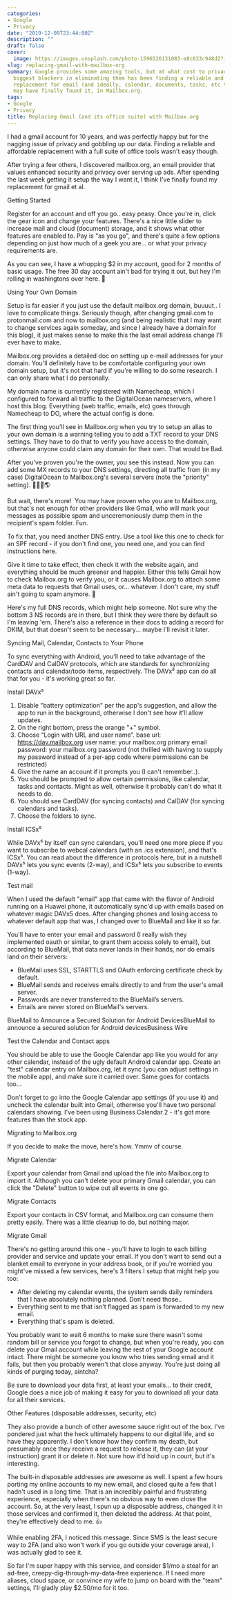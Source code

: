 ```yaml
---
categories:
- Google
- Privacy
date: "2019-12-09T23:44:00Z"
description: ""
draft: false
cover:
  image: https://images.unsplash.com/photo-1596526131083-e8c633c948d2?ixlib=rb-1.2.1&q=80&fm=jpg&crop=entropy&cs=tinysrgb&w=2000&fit=max&ixid=eyJhcHBfaWQiOjExNzczfQ
slug: replacing-gmail-with-mailbox-org
summary: Google provides some amazing tools, but at what cost to privacy? One of the
  biggest blockers in eliminating them has been finding a reliable and affordable
  replacement for email (and ideally, calendar, documents, tasks, etc too). Well I
  may have finally found it, in Mailbox.org.
tags:
- Google
- Privacy
title: Replacing Gmail (and its office suite) with Mailbox.org
---
```



I had a gmail account for 10 years, and was perfectly happy but for the nagging issue of privacy and gobbling up our data. Finding a reliable and affordable replacement with a full suite of office tools wasn't easy though.

After trying a few others, I discovered mailbox.org, an email provider that values enhanced security and privacy over serving up ads. After spending the last week getting it setup the way I want it, I think I've finally found my replacement for gmail et al.


Getting Started

Register for an account and off you go.. easy peasy. Once you're in, click the gear icon and change your features. There's a nice little slider to increase mail and cloud (document) storage, and it shows what other features are enabled to. Pay is "as you go", and there's quite a few options depending on just how much of a geek you are... or what your privacy requirements are.

As you can see, I have a whopping $2 in my account, good for 2 months of basic usage. The free 30 day account ain't bad for trying it out, but hey I'm rolling in washingtons over here. 💸


Using Your Own Domain

Setup is far easier if you just use the default mailbox.org domain, buuuut.. I love to complicate things. Seriously though, after changing gmail.com to protonmail.com and now to mailbox.org (and being realistic that I may want to change services again someday, and since I already have a domain for this blog), it just makes sense to make this the last email address change I'll ever have to make.

Mailbox.org provides a detailed doc on setting up e-mail addresses for your domain. You'll definitely have to be comfortable configuring your own domain setup, but it's not that hard if you're willing to do some research. I can only share what I do personally.

My domain name is currently registered with Namecheap, which I configured to forward all traffic to the DigitalOcean nameservers, where I host this blog. Everything (web traffic, emails, etc) goes through Namecheap to DO, where the actual config is done.

The first thing you'll see in Mailbox.org when you try to setup an alias to your own domain is a warning telling you to add a TXT record to your DNS settings. They have to do that to verify you have access to the domain, otherwise anyone could claim any domain for their own. That would be Bad.

After you've proven you're the owner, you see this instead. Now you can add some MX records to your DNS settings, directing all traffic from (in my case) DigitalOcean to Mailbox.org's several servers (note the "priority" setting). 🐢🐢🐢🌎

But wait, there's more!  You may have proven who you are to Mailbox.org, but that's not enough for other providers like Gmail, who will mark your messages as possible spam and unceremoniously dump them in the recipient's spam folder. Fun.

To fix that, you need another DNS entry. Use a tool like this one to check for an SPF record - if you don't find one, you need one, and you can find instructions here.

Give it time to take effect, then check it with the website again, and everything should be much greener and happier. Either this tells Gmail how to check Mailbox.org to verify you, or it causes Mailbox.org to attach some meta data to requests that Gmail uses, or... whatever. I don't care, my stuff ain't going to spam anymore. 💚

Here's my full DNS records, which might help someone. Not sure why the bottom 3 NS records are in there, but I think they were there by default so I'm leaving 'em. There's also a reference in their docs to adding a record for DKIM, but that doesn't seem to be necessary... maybe I'll revisit it later.


Syncing Mail, Calendar, Contacts to Your Phone

To sync everything with Android, you'll need to take advantage of the CardDAV and CalDAV protocols, which are standards for synchronizing contacts and calendar/todo items, respectively. The DAVx⁵ app can do all that for you - it's working great so far.


Install DAVx⁵

 1. Disable "battery optimization" per the app's suggestion, and allow the app to run in the background, otherwise I don't see how it'll allow updates.
 2. On the right bottom, press the orange "+" symbol.
 3. Choose “Login with URL and user name”.
    base url: https://dav.mailbox.org
    user name: your mailbox.org primary email
    password: your mailbox.org password (not thrilled with having to supply my password instead of a per-app code where permissions can be restricted)
 4. Give the name an account if it prompts you (I can't remember..).
 5. You should be prompted to allow certain permissions, like calendar, tasks and contacts. Might as well, otherwise it probably can't do what it needs to do.
 6. You should see CardDAV (for syncing contacts) and CalDAV (for syncing calendars and tasks).
 7. Choose the folders to sync.


Install ICSx⁵

While DAVx⁵ by itself can sync calendars, you'll need one more piece if you want to subscribe to webcal calendars (with an .ics extension), and that's ICSx⁵. You can read about the difference in protocols here, but in a nutshell DAVx⁵ lets you sync events (2-way), and ICSx⁵ lets you subscribe to events (1-way).


Test mail

When I used the default "email" app that came with the flavor of Android running on a Huawei phone, it automatically sync'd up with emails based on whatever magic DAVx5 does. After changing phones and losing access to whatever default app that was, I changed over to BlueMail and like it so far.

You'll have to enter your email and password (I really wish they implemented oauth or similar, to grant them access solely to email), but according to BlueMail, that data never lands in their hands, nor do emails land on their servers:

 * BlueMail uses SSL, STARTTLS and OAuth enforcing certificate check by default.
 * BlueMail sends and receives emails directly to and from the user's email server.
 * Passwords are never transferred to the BlueMail’s servers.
 * Emails are never stored on BlueMail's servers.

BlueMail to Announce a Secured Solution for Android DevicesBlueMail to announce a secured solution for Android devicesBusiness Wire


Test the Calendar and Contact apps

You should be able to use the Google Calendar app like you would for any other calendar, instead of the ugly default Android calendar app. Create an "test" calendar entry on Mailbox.org, let it sync (you can adjust settings in the mobile app), and make sure it carried over. Same goes for contacts too...

Don't forget to go into the Google Calendar app settings (if you use it) and uncheck the calendar built into Gmail, otherwise you'll have two personal calendars showing. I've been using Business Calendar 2 - it's got more features than the stock app.


Migrating to Mailbox.org

If you decide to make the move, here's how. Ymmv of course.


Migrate Calendar

Export your calendar from Gmail and upload the file into Mailbox.org to import it. Although you can't delete your primary Gmail calendar, you can click the "Delete" button to wipe out all events in one go.


Migrate Contacts

Export your contacts in CSV format, and Mailbox.org can consume them pretty easily. There was a little cleanup to do, but nothing major.


Migrate Gmail

There's no getting around this one - you'll have to login to each billing provider and service and update your email. If you don't want to send out a blanket email to everyone in your address book, or if you're worried you might've missed a few services, here's 3 filters I setup that might help you too:

 * After deleting my calendar events, the system sends daily reminders that I have absolutely nothing planned. Don't need those..
 * Everything sent to me that isn't flagged as spam is forwarded to my new email.
 * Everything that's spam is deleted.

You probably want to wait 6 months to make sure there wasn't some random bill or service you forgot to change, but when you're ready, you can delete your Gmail account while leaving the rest of your Google account intact. There might be someone you know who tries sending email and it fails, but then you probably weren't that close anyway. You're just doing all kinds of purging today, aintcha?

Be sure to download your data first, at least your emails... to their credit, Google does a nice job of making it easy for you to download all your data for all their services.


Other Features (disposable addresses, security, etc)

They also provide a bunch of other awesome sauce right out of the box. I've pondered just what the heck ultimately happens to our digital life, and so have they apparently. I don't know how they confirm my death, but presumably once they receive a request to release it, they can (at your instruction) grant it or delete it. Not sure how it'd hold up in court, but it's interesting.

The built-in disposable addresses are awesome as well. I spent a few hours porting my online accounts to my new email, and closed quite a few that I hadn't used in a long time. That is an incredibly painful and frustrating experience, especially when there's no obvious way to even close the account. So, at the very least, I spun up a disposable address, changed it in those services and confirmed it, then deleted the address. At that point, they're effectively dead to me. 👍

While enabling 2FA, I noticed this message. Since SMS is the least secure way to 2FA (and also won't work if you go outside your coverage area), I was actually glad to see it.

So far I'm super happy with this service, and consider $1/mo a steal for an ad-free, creepy-dig-through-my-data-free experience. If I need more aliases, cloud space, or convince my wife to jump on board with the "team" settings, I'll gladly play $2.50/mo for it too.
